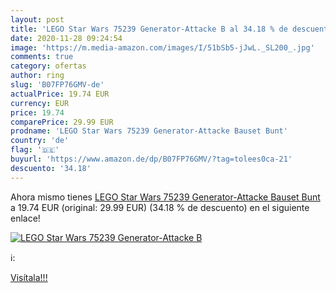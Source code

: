 ```yaml
---
layout: post
title: 'LEGO Star Wars 75239 Generator-Attacke B al 34.18 % de descuento'
date: 2020-11-28 09:24:54
image: 'https://m.media-amazon.com/images/I/51bSb5-jJwL._SL200_.jpg'
comments: true
category: ofertas
author: ring
slug: 'B07FP76GMV-de'
actualPrice: 19.74 EUR
currency: EUR
price: 19.74
comparePrice: 29.99 EUR
prodname: 'LEGO Star Wars 75239 Generator-Attacke Bauset Bunt'
country: 'de'
flag: '🇩🇪'
buyurl: 'https://www.amazon.de/dp/B07FP76GMV/?tag=tolees0ca-21'
descuento: '34.18'
---
```


Ahora mismo tienes [LEGO Star Wars 75239 Generator-Attacke Bauset Bunt](https://www.amazon.de/dp/B07FP76GMV/?tag=tolees0ca-21) a 19.74 EUR (original: 29.99 EUR) (34.18 %  de descuento) en el siguiente enlace!

[![LEGO Star Wars 75239 Generator-Attacke B](https://m.media-amazon.com/images/I/51bSb5-jJwL._SL200_.jpg)](https://www.amazon.de/dp/B07FP76GMV/?tag=tolees0ca-21)

ℹ️:


[Visítala!!!](https://www.amazon.de/dp/B07FP76GMV/?tag=tolees0ca-21)
